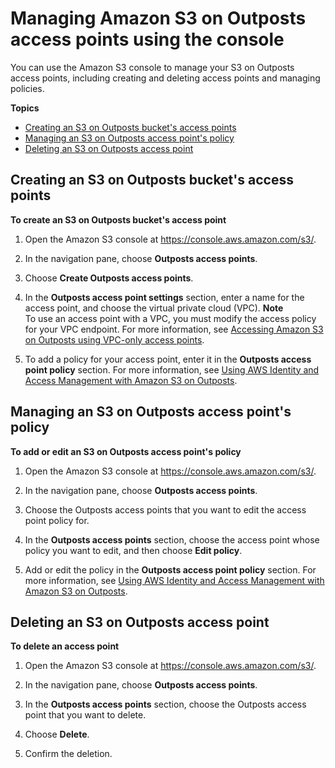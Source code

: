 # Managing Amazon S3 on Outposts access points using the console<a name="s3-outposts-bucket-manage-outpost-access-points"></a>

You can use the Amazon S3 console to manage your S3 on Outposts access points, including creating and deleting access points and managing policies\.

**Topics**
+ [Creating an S3 on Outposts bucket's access points](#s3-outposts-bucket-create-accesspoint)
+ [Managing an S3 on Outposts access point's policy](#s3-outposts-edit-accesspoint)
+ [Deleting an S3 on Outposts access point](#s3-outposts-bucket-delete-policy)

## Creating an S3 on Outposts bucket's access points<a name="s3-outposts-bucket-create-accesspoint"></a>

**To create an S3 on Outposts bucket's access point**

1. Open the Amazon S3 console at [https://console\.aws\.amazon\.com/s3/](https://console.aws.amazon.com/s3/)\.

1. In the navigation pane, choose **Outposts access points**\.

1. Choose **Create Outposts access points**\.

1. In the **Outposts access point settings** section, enter a name for the access point, and choose the virtual private cloud \(VPC\)\.
**Note**  
To use an access point with a VPC, you must modify the access policy for your VPC endpoint\. For more information, see [Accessing Amazon S3 on Outposts using VPC\-only access points](WorkingWithS3Outposts.md#AccessingS3Outposts)\.

1. To add a policy for your access point, enter it in the **Outposts access point policy** section\. For more information, see [Using AWS Identity and Access Management with Amazon S3 on Outposts](S3OutpostsIAM.md)\.

## Managing an S3 on Outposts access point's policy<a name="s3-outposts-edit-accesspoint"></a>

**To add or edit an S3 on Outposts access point's policy**

1. Open the Amazon S3 console at [https://console\.aws\.amazon\.com/s3/](https://console.aws.amazon.com/s3/)\.

1. In the navigation pane, choose **Outposts access points**\.

1. Choose the Outposts access points that you want to edit the access point policy for\.

1. In the **Outposts access points** section, choose the access point whose policy you want to edit, and then choose **Edit policy**\.

1. Add or edit the policy in the **Outposts access point policy** section\. For more information, see [Using AWS Identity and Access Management with Amazon S3 on Outposts](S3OutpostsIAM.md)\.

## Deleting an S3 on Outposts access point<a name="s3-outposts-bucket-delete-policy"></a>

**To delete an access point**

1. Open the Amazon S3 console at [https://console\.aws\.amazon\.com/s3/](https://console.aws.amazon.com/s3/)\.

1. In the navigation pane, choose **Outposts access points**\.

1. In the **Outposts access points** section, choose the Outposts access point that you want to delete\.

1. Choose **Delete**\.

1. Confirm the deletion\.